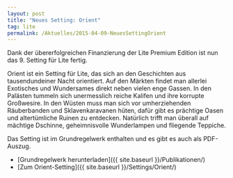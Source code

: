 ```yaml
---
layout: post
title: "Neues Setting: Orient"
tag: lite
permalink: /Aktuelles/2015-04-09-NeuesSettingOrient
---
```


Dank der übererfolgreichen Finanzierung der Lite Premium Edition ist nun das 9. Setting für Lite fertig.

Orient ist ein Setting für Lite, das sich an den Geschichten aus tausendundeiner Nacht orientiert. Auf den Märkten findet man allerlei Exotisches und Wundersames direkt neben vielen enge Gassen. In den Palästen tummeln sich unermesslich reiche Kalifen und ihre korrupte Großwesire. In den Wüsten muss man sich vor umherziehenden Räuberbanden und Sklavenkaravanen hüten, dafür gibt es prächtige Oasen und altertümliche Ruinen zu entdecken. Natürlich trifft man überall auf mächtige Dschinne, geheimnisvolle Wunderlampen und fliegende Teppiche.

Das Setting ist im Grundregelwerk enthalten und es gibt es auch als PDF-Auszug.

- [Grundregelwerk herunterladen]({{ site.baseurl }}/Publikationen/)
- [Zum Orient-Setting]({{ site.baseurl }}/Settings/Orient/)
